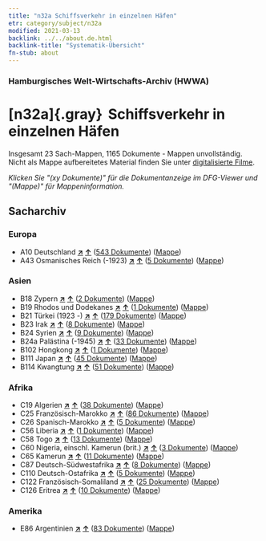 ```yaml
---
title: "n32a Schiffsverkehr in einzelnen Häfen"
etr: category/subject/n32a
modified: 2021-03-13
backlink: ../../about.de.html
backlink-title: "Systematik-Übersicht"
fn-stub: about
---
```


### Hamburgisches Welt-Wirtschafts-Archiv (HWWA)
# [n32a]{.gray}&#8201; Schiffsverkehr in einzelnen Häfen&#160; 




Insgesamt 23 Sach-Mappen, 1165 Dokumente - Mappen unvollständig.
Nicht als Mappe aufbereitetes Material finden Sie unter [digitalisierte Filme](/film/h1_sh).

_Klicken Sie "(xy Dokumente)" für die Dokumentanzeige im DFG-Viewer und "(Mappe)" für Mappeninformation._

## Sacharchiv




### Europa

- A10 Deutschland [**&nearr;**](../../../geo/i/126128/about.de.html "Deutschland (alle Mappen)") [**&uarr;**](../../../geo/about.de.html#A10 "Ländersystematik") (<a href="https://pm20.zbw.eu/dfgview/sh/126128,145644" title="über: Deutschland : Schiffsverkehr in einzelnen Häfen" target="_blank">543 Dokumente</a>) ([Mappe](http://purl.org/pressemappe20/folder/sh/126128,145644))
- A43 Osmanisches Reich (-1923) [**&nearr;**](../../../geo/i/141034/about.de.html "Osmanisches Reich (-1923) (alle Mappen)") [**&uarr;**](../../../geo/about.de.html#A43 "Ländersystematik") (<a href="https://pm20.zbw.eu/dfgview/sh/141034,145644" title="über: Osmanisches Reich (-1923) : Schiffsverkehr in einzelnen Häfen" target="_blank">5 Dokumente</a>) ([Mappe](http://purl.org/pressemappe20/folder/sh/141034,145644))

### Asien

- B18 Zypern [**&nearr;**](../../../geo/i/141079/about.de.html "Zypern (alle Mappen)") [**&uarr;**](../../../geo/about.de.html#B18 "Ländersystematik") (<a href="https://pm20.zbw.eu/dfgview/sh/141079,145644" title="über: Zypern : Schiffsverkehr in einzelnen Häfen" target="_blank">2 Dokumente</a>) ([Mappe](http://purl.org/pressemappe20/folder/sh/141079,145644))
- B19 Rhodos und Dodekanes [**&nearr;**](../../../geo/i/141106/about.de.html "Rhodos und Dodekanes (alle Mappen)") [**&uarr;**](../../../geo/about.de.html#B19 "Ländersystematik") (<a href="https://pm20.zbw.eu/dfgview/sh/141106,145644" title="über: Rhodos und Dodekanes : Schiffsverkehr in einzelnen Häfen" target="_blank">1 Dokumente</a>) ([Mappe](http://purl.org/pressemappe20/folder/sh/141106,145644))
- B21 Türkei (1923 -) [**&nearr;**](../../../geo/i/141111/about.de.html "Türkei (1923 -) (alle Mappen)") [**&uarr;**](../../../geo/about.de.html#B21 "Ländersystematik") (<a href="https://pm20.zbw.eu/dfgview/sh/141111,145644" title="über: Türkei (1923 -) : Schiffsverkehr in einzelnen Häfen" target="_blank">179 Dokumente</a>) ([Mappe](http://purl.org/pressemappe20/folder/sh/141111,145644))
- B23 Irak [**&nearr;**](../../../geo/i/141113/about.de.html "Irak (alle Mappen)") [**&uarr;**](../../../geo/about.de.html#B23 "Ländersystematik") (<a href="https://pm20.zbw.eu/dfgview/sh/141113,145644" title="über: Irak : Schiffsverkehr in einzelnen Häfen" target="_blank">8 Dokumente</a>) ([Mappe](http://purl.org/pressemappe20/folder/sh/141113,145644))
- B24 Syrien [**&nearr;**](../../../geo/i/141114/about.de.html "Syrien (alle Mappen)") [**&uarr;**](../../../geo/about.de.html#B24 "Ländersystematik") (<a href="https://pm20.zbw.eu/dfgview/sh/141114,145644" title="über: Syrien : Schiffsverkehr in einzelnen Häfen" target="_blank">9 Dokumente</a>) ([Mappe](http://purl.org/pressemappe20/folder/sh/141114,145644))
- B24a Palästina (-1945) [**&nearr;**](../../../geo/i/141115/about.de.html "Palästina (-1945) (alle Mappen)") [**&uarr;**](../../../geo/about.de.html#B24a "Ländersystematik") (<a href="https://pm20.zbw.eu/dfgview/sh/141115,145644" title="über: Palästina (-1945) : Schiffsverkehr in einzelnen Häfen" target="_blank">33 Dokumente</a>) ([Mappe](http://purl.org/pressemappe20/folder/sh/141115,145644))
- B102 Hongkong [**&nearr;**](../../../geo/i/141268/about.de.html "Hongkong (alle Mappen)") [**&uarr;**](../../../geo/about.de.html#B102 "Ländersystematik") (<a href="https://pm20.zbw.eu/dfgview/sh/141268,145644" title="über: Hongkong : Schiffsverkehr in einzelnen Häfen" target="_blank">1 Dokumente</a>) ([Mappe](http://purl.org/pressemappe20/folder/sh/141268,145644))
- B111 Japan [**&nearr;**](../../../geo/i/141272/about.de.html "Japan (alle Mappen)") [**&uarr;**](../../../geo/about.de.html#B111 "Ländersystematik") (<a href="https://pm20.zbw.eu/dfgview/sh/141272,145644" title="über: Japan : Schiffsverkehr in einzelnen Häfen" target="_blank">45 Dokumente</a>) ([Mappe](http://purl.org/pressemappe20/folder/sh/141272,145644))
- B114 Kwangtung [**&nearr;**](../../../geo/i/141275/about.de.html "Kwangtung (alle Mappen)") [**&uarr;**](../../../geo/about.de.html#B114 "Ländersystematik") (<a href="https://pm20.zbw.eu/dfgview/sh/141275,145644" title="über: Kwangtung : Schiffsverkehr in einzelnen Häfen" target="_blank">51 Dokumente</a>) ([Mappe](http://purl.org/pressemappe20/folder/sh/141275,145644))

### Afrika

- C19 Algerien [**&nearr;**](../../../geo/i/141354/about.de.html "Algerien (alle Mappen)") [**&uarr;**](../../../geo/about.de.html#C19 "Ländersystematik") (<a href="https://pm20.zbw.eu/dfgview/sh/141354,145644" title="über: Algerien : Schiffsverkehr in einzelnen Häfen" target="_blank">38 Dokumente</a>) ([Mappe](http://purl.org/pressemappe20/folder/sh/141354,145644))
- C25 Französisch-Marokko [**&nearr;**](../../../geo/i/141358/about.de.html "Französisch-Marokko (alle Mappen)") [**&uarr;**](../../../geo/about.de.html#C25 "Ländersystematik") (<a href="https://pm20.zbw.eu/dfgview/sh/141358,145644" title="über: Französisch-Marokko : Schiffsverkehr in einzelnen Häfen" target="_blank">86 Dokumente</a>) ([Mappe](http://purl.org/pressemappe20/folder/sh/141358,145644))
- C26 Spanisch-Marokko [**&nearr;**](../../../geo/i/141359/about.de.html "Spanisch-Marokko (alle Mappen)") [**&uarr;**](../../../geo/about.de.html#C26 "Ländersystematik") (<a href="https://pm20.zbw.eu/dfgview/sh/141359,145644" title="über: Spanisch-Marokko : Schiffsverkehr in einzelnen Häfen" target="_blank">5 Dokumente</a>) ([Mappe](http://purl.org/pressemappe20/folder/sh/141359,145644))
- C56 Liberia [**&nearr;**](../../../geo/i/141405/about.de.html "Liberia (alle Mappen)") [**&uarr;**](../../../geo/about.de.html#C56 "Ländersystematik") (<a href="https://pm20.zbw.eu/dfgview/sh/141405,145644" title="über: Liberia : Schiffsverkehr in einzelnen Häfen" target="_blank">1 Dokumente</a>) ([Mappe](http://purl.org/pressemappe20/folder/sh/141405,145644))
- C58 Togo [**&nearr;**](../../../geo/i/141408/about.de.html "Togo (alle Mappen)") [**&uarr;**](../../../geo/about.de.html#C58 "Ländersystematik") (<a href="https://pm20.zbw.eu/dfgview/sh/141408,145644" title="über: Togo : Schiffsverkehr in einzelnen Häfen" target="_blank">13 Dokumente</a>) ([Mappe](http://purl.org/pressemappe20/folder/sh/141408,145644))
- C60 Nigeria, einschl. Kamerun (brit.) [**&nearr;**](../../../geo/i/141409/about.de.html "Nigeria, einschl. Kamerun (brit.) (alle Mappen)") [**&uarr;**](../../../geo/about.de.html#C60 "Ländersystematik") (<a href="https://pm20.zbw.eu/dfgview/sh/141409,145644" title="über: Nigeria, einschl. Kamerun (brit.) : Schiffsverkehr in einzelnen Häfen" target="_blank">3 Dokumente</a>) ([Mappe](http://purl.org/pressemappe20/folder/sh/141409,145644))
- C65 Kamerun [**&nearr;**](../../../geo/i/141410/about.de.html "Kamerun (alle Mappen)") [**&uarr;**](../../../geo/about.de.html#C65 "Ländersystematik") (<a href="https://pm20.zbw.eu/dfgview/sh/141410,145644" title="über: Kamerun : Schiffsverkehr in einzelnen Häfen" target="_blank">11 Dokumente</a>) ([Mappe](http://purl.org/pressemappe20/folder/sh/141410,145644))
- C87 Deutsch-Südwestafrika [**&nearr;**](../../../geo/i/141450/about.de.html "Deutsch-Südwestafrika (alle Mappen)") [**&uarr;**](../../../geo/about.de.html#C87 "Ländersystematik") (<a href="https://pm20.zbw.eu/dfgview/sh/141450,145644" title="über: Deutsch-Südwestafrika : Schiffsverkehr in einzelnen Häfen" target="_blank">8 Dokumente</a>) ([Mappe](http://purl.org/pressemappe20/folder/sh/141450,145644))
- C110 Deutsch-Ostafrika [**&nearr;**](../../../geo/i/141471/about.de.html "Deutsch-Ostafrika (alle Mappen)") [**&uarr;**](../../../geo/about.de.html#C110 "Ländersystematik") (<a href="https://pm20.zbw.eu/dfgview/sh/141471,145644" title="über: Deutsch-Ostafrika : Schiffsverkehr in einzelnen Häfen" target="_blank">5 Dokumente</a>) ([Mappe](http://purl.org/pressemappe20/folder/sh/141471,145644))
- C122 Französisch-Somaliland [**&nearr;**](../../../geo/i/141479/about.de.html "Französisch-Somaliland (alle Mappen)") [**&uarr;**](../../../geo/about.de.html#C122 "Ländersystematik") (<a href="https://pm20.zbw.eu/dfgview/sh/141479,145644" title="über: Französisch-Somaliland : Schiffsverkehr in einzelnen Häfen" target="_blank">25 Dokumente</a>) ([Mappe](http://purl.org/pressemappe20/folder/sh/141479,145644))
- C126 Eritrea [**&nearr;**](../../../geo/i/141483/about.de.html "Eritrea (alle Mappen)") [**&uarr;**](../../../geo/about.de.html#C126 "Ländersystematik") (<a href="https://pm20.zbw.eu/dfgview/sh/141483,145644" title="über: Eritrea : Schiffsverkehr in einzelnen Häfen" target="_blank">10 Dokumente</a>) ([Mappe](http://purl.org/pressemappe20/folder/sh/141483,145644))

### Amerika

- E86 Argentinien [**&nearr;**](../../../geo/i/141692/about.de.html "Argentinien (alle Mappen)") [**&uarr;**](../../../geo/about.de.html#E86 "Ländersystematik") (<a href="https://pm20.zbw.eu/dfgview/sh/141692,145644" title="über: Argentinien : Schiffsverkehr in einzelnen Häfen" target="_blank">83 Dokumente</a>) ([Mappe](http://purl.org/pressemappe20/folder/sh/141692,145644))


